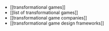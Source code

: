  - [[transformational games]]
 - [[list of transformational games]]
 - [[transformational game companies]]
 - [[transformational game design frameworks]]